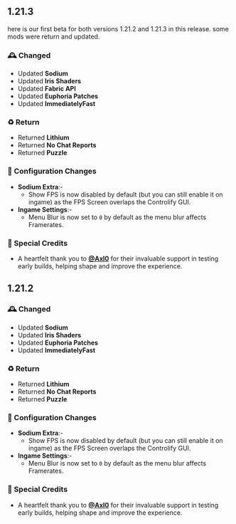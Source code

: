 ## 1.21.3
here is our first beta for both versions 1.21.2 and 1.21.3 in this release. some mods were return and updated.

### 🕰️ Changed
- Updated **Sodium**
- Updated **Iris Shaders**
- Updated **Fabric API**
- Updated **Euphoria Patches**
- Updated **ImmediatelyFast**

### ♻️ Return
- Returned **Lithium**
- Returned **No Chat Reports**
- Returned **Puzzle**

### 📂 Configuration Changes
- **Sodium Extra**:-
  - Show FPS is now disabled by default (but you can still enable it on ingame) as the FPS Screen overlaps the Controlify GUI.
- **Ingame Settings**:-
  - Menu Blur is now set to `0` by default as the menu blur affects Framerates.
 
### 🌸 Special Credits
- A heartfelt thank you to **[@AxI0](https://modrinth.com/user/Axl0)** for their invaluable support in testing early builds, helping shape and improve the experience.

## 1.21.2
### 🕰️ Changed
- Updated **Sodium**
- Updated **Iris Shaders**
- Updated **Euphoria Patches**
- Updated **ImmediatelyFast**

### ♻️ Return
- Returned **Lithium**
- Returned **No Chat Reports**
- Returned **Puzzle**

### 📂 Configuration Changes
- **Sodium Extra**:-
  - Show FPS is now disabled by default (but you can still enable it on ingame) as the FPS Screen overlaps the Controlify GUI.
- **Ingame Settings**:-
  - Menu Blur is now set to `0` by default as the menu blur affects Framerates.

### 🌸 Special Credits
- A heartfelt thank you to **[@AxI0](https://modrinth.com/user/Axl0)** for their invaluable support in testing early builds, helping shape and improve the experience.
